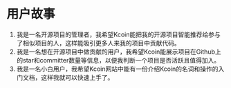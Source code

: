 # 用户故事

1. 我是一名开源项目的管理者，我希望Kcoin能把我的开源项目智能推荐给参与了相似项目的人，这样能吸引更多人来我的项目中贡献代码。
2. 我是一名想在开源项目中做贡献的用户，我希望Kcoin能展示项目在Github上的star和committer数量等信息，以便我判断一个项目是否活跃且值得加入。
3. 我是一名小白用户，我希望Kcoin网站中能有一份介绍Kcoin的名词和操作的入门文档，这样我就可以快速上手了。

